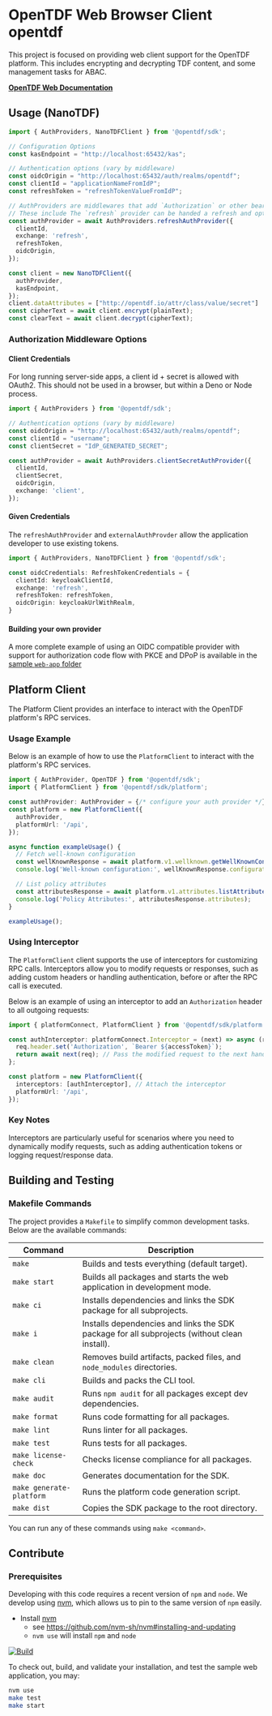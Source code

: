 # OpenTDF Web Browser Client opentdf

This project is focused on providing web client support for the OpenTDF platform.
This includes encrypting and decrypting TDF content,
and some management tasks for ABAC.

**[OpenTDF Web Documentation](https://opentdf.github.io/web-sdk/)**

## Usage (NanoTDF)

```typescript
import { AuthProviders, NanoTDFClient } from '@opentdf/sdk';

// Configuration Options
const kasEndpoint = "http://localhost:65432/kas";

// Authentication options (vary by middleware)
const oidcOrigin = "http://localhost:65432/auth/realms/opentdf";
const clientId = "applicationNameFromIdP";
const refreshToken = "refreshTokenValueFromIdP";

// AuthProviders are middlewares that add `Authorization` or other bearer tokens to requests.
// These include The `refresh` provider can be handed a refresh and optional access token.
const authProvider = await AuthProviders.refreshAuthProvider({
  clientId,
  exchange: 'refresh',
  refreshToken,
  oidcOrigin,
});

const client = new NanoTDFClient({
  authProvider,
  kasEndpoint,
});
client.dataAttributes = ["http://opentdf.io/attr/class/value/secret"]
const cipherText = await client.encrypt(plainText);
const clearText = await client.decrypt(cipherText);
```

### Authorization Middleware Options

#### Client Credentials

For long running server-side apps, a client id + secret is allowed with OAuth2.
This should not be used in a browser, but within a Deno or Node process.

```typescript
import { AuthProviders } from '@opentdf/sdk';

// Authentication options (vary by middleware)
const oidcOrigin = "http://localhost:65432/auth/realms/opentdf";
const clientId = "username";
const clientSecret = "IdP_GENERATED_SECRET";

const authProvider = await AuthProviders.clientSecretAuthProvider({
  clientId,
  clientSecret,
  oidcOrigin,
  exchange: 'client',
});
```

#### Given Credentials

The `refreshAuthProvider` and `externalAuthProvder` allow the application developer to use existing tokens.

```typescript
import { AuthProviders, NanoTDFClient } from '@opentdf/sdk';

const oidcCredentials: RefreshTokenCredentials = {
  clientId: keycloakClientId,
  exchange: 'refresh',
  refreshToken: refreshToken,
  oidcOrigin: keycloakUrlWithRealm,
}
```

#### Building your own provider

A more complete example of using an OIDC compatible provider
with support for authorization code flow with PKCE and DPoP
is available in the [sample `web-app` folder](./web-app/src/session.ts)

## Platform Client

The Platform Client provides an interface to interact with the OpenTDF platform's RPC services.

### Usage Example

Below is an example of how to use the `PlatformClient` to interact with the platform's RPC services.

```typescript
import { AuthProvider, OpenTDF } from '@opentdf/sdk';
import { PlatformClient } from '@opentdf/sdk/platform';

const authProvider: AuthProvider = {/* configure your auth provider */};
const platform = new PlatformClient({
  authProvider,
  platformUrl: '/api',
});

async function exampleUsage() {
  // Fetch well-known configuration
  const wellKnownResponse = await platform.v1.wellknown.getWellKnownConfiguration({});
  console.log('Well-known configuration:', wellKnownResponse.configuration);

  // List policy attributes
  const attributesResponse = await platform.v1.attributes.listAttributes({});
  console.log('Policy Attributes:', attributesResponse.attributes);
}

exampleUsage();
```

### Using Interceptor

The `PlatformClient` client supports the use of interceptors for customizing RPC calls. Interceptors allow you to modify requests or responses, such as adding custom headers or handling authentication, before or after the RPC call is executed.

Below is an example of using an interceptor to add an `Authorization` header to all outgoing requests:

```typescript
import { platformConnect, PlatformClient } from '@opentdf/sdk/platform';

const authInterceptor: platformConnect.Interceptor = (next) => async (req) => {
  req.header.set('Authorization', `Bearer ${accessToken}`);
  return await next(req); // Pass the modified request to the next handler in the chain
};

const platform = new PlatformClient({
  interceptors: [authInterceptor], // Attach the interceptor
  platformUrl: '/api',
});
```

### Key Notes
Interceptors are particularly useful for scenarios where you need to dynamically modify requests, such as adding authentication tokens or logging request/response data.


## Building and Testing

### Makefile Commands

The project provides a `Makefile` to simplify common development tasks. Below are the available commands:

| Command           | Description                                                                                  |
|-------------------|----------------------------------------------------------------------------------------------|
| `make`            | Builds and tests everything (default target).                                                |
| `make start`      | Builds all packages and starts the web application in development mode.                      |
| `make ci`         | Installs dependencies and links the SDK package for all subprojects.                         |
| `make i`          | Installs dependencies and links the SDK package for all subprojects (without clean install). |
| `make clean`      | Removes build artifacts, packed files, and `node_modules` directories.                       |
| `make cli`        | Builds and packs the CLI tool.                                                               |
| `make audit`      | Runs `npm audit` for all packages except dev dependencies.                                   |
| `make format`     | Runs code formatting for all packages.                                                       |
| `make lint`       | Runs linter for all packages.                                                                |
| `make test`       | Runs tests for all packages.                                                                 |
| `make license-check` | Checks license compliance for all packages.                                               |
| `make doc`        | Generates documentation for the SDK.                                                         |
| `make generate-platform` | Runs the platform code generation script.                                             |
| `make dist`       | Copies the SDK package to the root directory.                                                |

You can run any of these commands using `make <command>`.


## Contribute

### Prerequisites

Developing with this code requires a recent version of `npm` and `node`.
We develop using [nvm](https://github.com/nvm-sh/nvm#readme),
which allows us to pin to the same version of `npm` easily.

- Install [nvm](https://github.com/nvm-sh/nvm#readme)
  - see <https://github.com/nvm-sh/nvm#installing-and-updating>
  - `nvm use` will install `npm` and `node`

[![Build](https://github.com/opentdf/web-sdk/actions/workflows/build.yaml/badge.svg)](https://github.com/opentdf/web-sdk/actions/workflows/build.yaml)

To check out, build, and validate your installation, and test the sample web application, you may:

```sh
nvm use
make test
make start
```